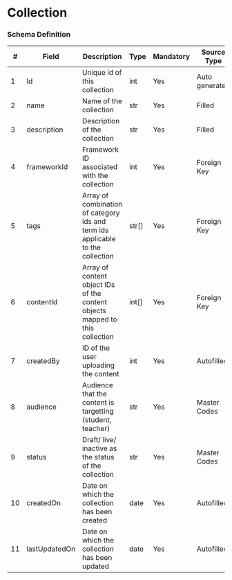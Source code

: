 Collection
===

### Schema Definition

|**#**|**Field**|**Description**|**Type**|**Mandatory**|**Source Type**|**Source overview**|**Comments**|
|---------|---------|--------|--------|--------|--------|--------|---------------|
|1|Id|Unique id of this collection|int|Yes|Auto generated|-||
|2|name|Name of the collection|str|Yes|Filled|-||
|3|description|Description of the collection|str|Yes|Filled|-||
|4|frameworkId|Framework ID associated with the collection|int|Yes|Foreign Key|-||
|5|tags|Array of combination of category ids and term ids applicable to the collection|str[]|Yes|Foreign Key|-||
|6|contentId|Array of content object IDs of the content objects mapped to this collection|int[]|Yes|Foreign Key|-||
|7|createdBy|ID of the user uploading the content|int|Yes|Autofilled|-||
|8|audience |Audience that the content is targetting (student, teacher)|str|Yes|Master Codes|Audience Codes||
|9|status|Draft/ live/ inactive as the status of the collection|str|Yes|Master Codes|Status Codes||
|10|createdOn|Date on which the collection has been created|date|Yes|Autofilled|-||
|11|lastUpdatedOn|Date on which the collection has been updated|date|Yes|Autofilled|-||
